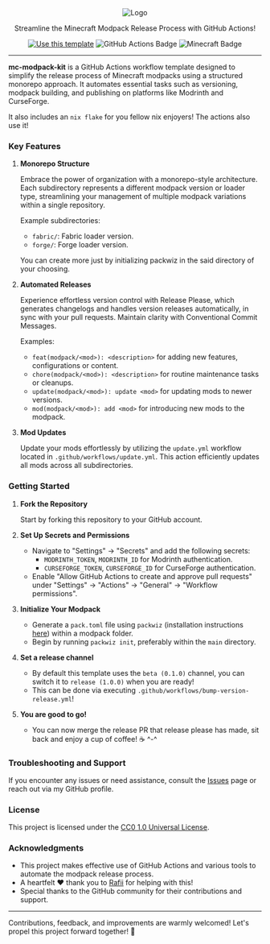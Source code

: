 <div align="center">
  <img src="https://github.com/jh-devv/mc-modpack-kit/assets/122896463/003f8682-7e4f-4797-bdc8-2610a5d505de" alt="Logo">
</div>

<p align="center">Streamline the Minecraft Modpack Release Process with GitHub Actions!</p>

<p align="center">
  <a href="https://github.com/badges/shields/generate">
    <img src="https://img.shields.io/badge/use%20this-template-blue?logo=github&style=for-the-badge" alt="Use this template"></a>
  <img src="https://img.shields.io/badge/GitHub%20Actions-2088FF?logo=githubactions&logoColor=fff&style=for-the-badge" alt="GitHub Actions Badge">
  <img src="https://img.shields.io/badge/Minecraft-62B47A?logo=minecraft&logoColor=fff&style=for-the-badge" alt="Minecraft Badge">
</p>

---
**mc-modpack-kit** is a GitHub Actions workflow template designed to simplify the release process of Minecraft modpacks using a structured monorepo approach. It automates essential tasks such as versioning, modpack building, and publishing on platforms like Modrinth and CurseForge. 

It also includes an `nix flake` for you fellow nix enjoyers! The actions also use it!

### Key Features

1. **Monorepo Structure**

   Embrace the power of organization with a monorepo-style architecture. Each subdirectory represents a different modpack version or loader type, streamlining your management of multiple modpack variations within a single repository.

   Example subdirectories:
   - `fabric/`: Fabric loader version.
   - `forge/`: Forge loader version.

   You can create more just by initializing packwiz in the said directory of your choosing.

2. **Automated Releases**

   Experience effortless version control with Release Please, which generates changelogs and handles version releases automatically, in sync with your pull requests. Maintain clarity with Conventional Commit Messages.

   Examples:
    - `feat(modpack/<mod>): <description>` for adding new features, configurations or content.
    - `chore(modpack/<mod>): <description>` for routine maintenance tasks or cleanups.
    - `update(modpack/<mod>): update <mod>` for updating mods to newer versions.
    - `mod(modpack/<mod>): add <mod>` for introducing new mods to the modpack.
       
4. **Mod Updates**

   Update your mods effortlessly by utilizing the `update.yml` workflow located in `.github/workflows/update.yml`. This action efficiently updates all mods across all subdirectories.

### Getting Started

1. **Fork the Repository**

   Start by forking this repository to your GitHub account.

2. **Set Up Secrets and Permissions**

   - Navigate to "Settings" -> "Secrets" and add the following secrets:
     - `MODRINTH_TOKEN`, `MODRINTH_ID` for Modrinth authentication.
     - `CURSEFORGE_TOKEN`, `CURSEFORGE_ID` for CurseForge authentication.
   - Enable "Allow GitHub Actions to create and approve pull requests" under "Settings" -> "Actions" -> "General" -> "Workflow permissions".

3. **Initialize Your Modpack**

   - Generate a `pack.toml` file using `packwiz` (installation instructions [here](https://packwiz.infra.link/installation/)) within a modpack folder.
   - Begin by running `packwiz init`, preferably within the `main` directory.
  
4. **Set a release channel**
   - By default this template uses the `beta (0.1.0)` channel, you can switch it to `release (1.0.0)` when you are ready!
   - This can be done via executing `.github/workflows/bump-version-release.yml`!

5. **You are good to go!**
   - You can now merge the release PR that release please has made, sit back and enjoy a cup of coffee! ☕ ^-^

### Troubleshooting and Support

If you encounter any issues or need assistance, consult the [Issues](https://github.com/jh-devv/mc-modpack-kit/issues) page or reach out via my GitHub profile.

### License

This project is licensed under the [CC0 1.0 Universal License](LICENSE).

### Acknowledgments

- This project makes effective use of GitHub Actions and various tools to automate the modpack release process.
- A heartfelt ❤️ thank you to [Rafii](https://github.com/Rafii2198) for helping with this!
- Special thanks to the GitHub community for their contributions and support.

---

Contributions, feedback, and improvements are warmly welcomed! Let's propel this project forward together! 🚀
